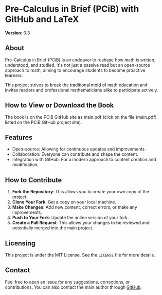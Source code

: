 # Pre-Calculus in Brief (PCiB) with GitHub and LaTeX

**Version**: 0.3

## About

Pre-Calculus in Brief (PCiB) is an endeavor to reshape how math is written, understood, and studied. It's not just a passive read but an open-source approach to math, aiming to encourage students to become proactive learners.

This project strives to break the traditional mold of math education and invites readers and professional mathematicians alike to participate actively.

## How to View or Download the Book

The book is on the PCiB GitHub site as main.pdf (click on the file (main.pdf) listed on the PCiB GitHub project site).

## Features

- Open-source: Allowing for continuous updates and improvements.
- Collaboration: Everyone can contribute and shape the content.
- Integration with GitHub: For a modern approach to content creation and modification.

## How to Contribute

1. **Fork the Repository**: This allows you to create your own copy of the project.
2. **Clone Your Fork**: Get a copy on your local machine.
3. **Make Changes**: Add new content, correct errors, or make any improvements.
4. **Push to Your Fork**: Update the online version of your fork.
5. **Create a Pull Request**: This allows your changes to be reviewed and potentially merged into the main project.

## Licensing

This project is under the MIT License. See the `LICENSE` file for more details.

## Contact

Feel free to open an issue for any suggestions, corrections, or contributions. You can also contact the main author through [GitHub](https://github.com/nicholaskarlson).


